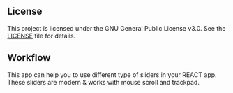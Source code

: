 ## License
This project is licensed under the GNU General Public License v3.0. See the [LICENSE](./LICENSE) file for details.

## Workflow
This app can help you to use different type of sliders in your REACT app. These sliders are modern & works with mouse scroll and trackpad.